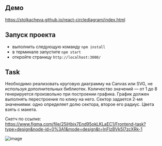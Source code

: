 ## Демо
https://stolkacheva.github.io/react-circlediagram/index.html

## Запуск проекта

- выполнить следующую команду `npm install`
- в терминале запустите `npm start`
- откройте страницу `http://localhost:3000/`

## Task

Необходимо реализовать круговую диаграмму на Canvas или SVG, не используя дополнительных библиотек. 
Количество значений — от 1 до 8 генерируется произвольно при построении графика. График должен выполнять перестроение по клику на него. 
Сектор задается 2-мя значениями: одно определяет долю сектора, второе его радиус. Цвета взять с макета.

Скетч по ссылке: https://www.figma.com/file/25iHbjx7End95okLKLaEC1/Frontend-task?type=design&node-id=0%3A1&mode=design&t=InFlzBVk5l7zcXRk-1

![image](https://github.com/STolkacheva/react-circlediagram/assets/91595040/5337fa1c-fe7c-420f-857a-630cd2a4b489)

